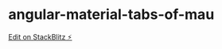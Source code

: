 # angular-material-tabs-of-mau

[Edit on StackBlitz ⚡️](https://stackblitz.com/edit/angular-material-tabs-of-mau)